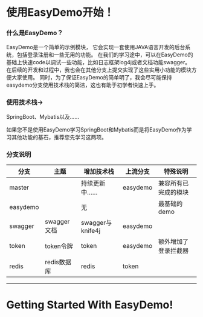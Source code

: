 # 使用EasyDemo开始！

### 什么是EasyDemo？

EasyDemo是一个简单的示例模块， 它会实现一套使用JAVA语言开发的后台系统，包括登录注册和一些无用的功能。
在我们的学习途中，可以在EasyDemo的基础上快速code以调试一些功能，比如日志框架log4j或者文档功能swagger。
在后续的开发和过程中，我也会在其他分支上提交实现了这些实用小功能的模块方便大家使用。
同时，为了保证EasyDemo的简单明了，我会尽可能保持easydemo分支使用技术栈的简洁，这也有助于初学者快速上手。

### 使用技术栈->

SpringBoot、Mybatis以及……

如果您不是使用EasyDemo学习SpringBoot和Mybatis而是将EasyDemo作为学习其他功能的基石，推荐您先学习这两项。

### 分支说明

| 分支       | 主题        | 增加技术栈           | 上流分支     | 特殊说明       |
|----------|-----------|-----------------|----------|------------|
| master   |           | 持续更新中……         | easydemo | 兼容所有已完成的模块 |
| easydemo |           | 无               |          | 最基础的demo   |
| swagger  | swagger文档 | swagger与knife4j | easydemo |
| token    | token令牌   | token           | easydemo | 额外增加了登录拦截器 |
| redis    | redis数据库  | redis           | token    |            |
***

# Getting Started With EasyDemo!

